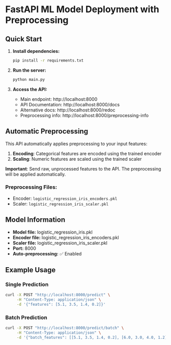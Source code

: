 # FastAPI ML Model Deployment with Preprocessing

## Quick Start

1. **Install dependencies:**
   ```bash
   pip install -r requirements.txt
   ```

2. **Run the server:**
   ```bash
   python main.py
   ```

3. **Access the API:**
   - Main endpoint: http://localhost:8000
   - API Documentation: http://localhost:8000/docs
   - Alternative docs: http://localhost:8000/redoc
   - Preprocessing info: http://localhost:8000/preprocessing-info


## Automatic Preprocessing

This API automatically applies preprocessing to your input features:

1. **Encoding**: Categorical features are encoded using the trained encoder
2. **Scaling**: Numeric features are scaled using the trained scaler

**Important**: Send raw, unprocessed features to the API. The preprocessing will be applied automatically.

### Preprocessing Files:
- Encoder: `logistic_regression_iris_encoders.pkl`
- Scaler: `logistic_regression_iris_scaler.pkl`


## Model Information
- **Model file:** logistic_regression_iris.pkl
- **Encoder file:** logistic_regression_iris_encoders.pkl
- **Scaler file:** logistic_regression_iris_scaler.pkl
- **Port:** 8000
- **Auto-preprocessing:** ✅ Enabled

## Example Usage

### Single Prediction
```bash
curl -X POST "http://localhost:8000/predict" \
     -H "Content-Type: application/json" \
     -d '{"features": [5.1, 3.5, 1.4, 0.2]}'
```

### Batch Prediction
```bash
curl -X POST "http://localhost:8000/predict/batch" \
     -H "Content-Type: application/json" \
     -d '{"batch_features": [[5.1, 3.5, 1.4, 0.2], [6.0, 3.0, 4.0, 1.2]]}'
```
